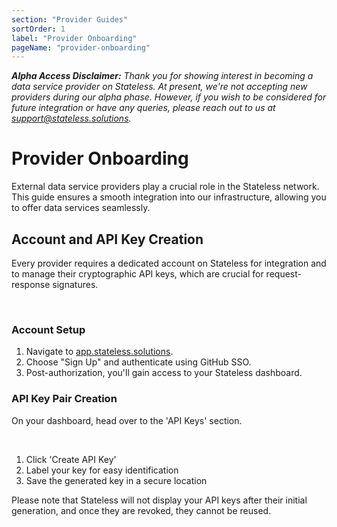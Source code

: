 ```yaml
---
section: "Provider Guides"
sortOrder: 1
label: "Provider Onboarding"
pageName: "provider-onboarding"
---
```


_**Alpha Access Disclaimer:** Thank you for showing interest in becoming a data
service provider on Stateless. At present, we're not accepting new providers
during our alpha phase. However, if you wish to be considered for future
integration or have any queries, please reach out to us at
support@stateless.solutions._

# Provider Onboarding

External data service providers play a crucial role in the Stateless network.
This guide ensures a smooth integration into our infrastructure, allowing you
to offer data services seamlessly.

## Account and API Key Creation

Every provider requires a dedicated account on Stateless for integration and to
manage their cryptographic API keys, which are crucial for request-response
signatures.

<br>

### Account Setup

1. Navigate to [app.stateless.solutions](https://app.stateless.solutions).
2. Choose "Sign Up" and authenticate using GitHub SSO.
3. Post-authorization, you'll gain access to your Stateless dashboard.

### API Key Pair Creation

On your dashboard, head over to the 'API Keys' section.

<br>

1. Click 'Create API Key'
2. Label your key for easy identification
3. Save the generated key in a secure location

Please note that Stateless will not display your API keys after their initial
generation, and once they are revoked, they cannot be reused.
